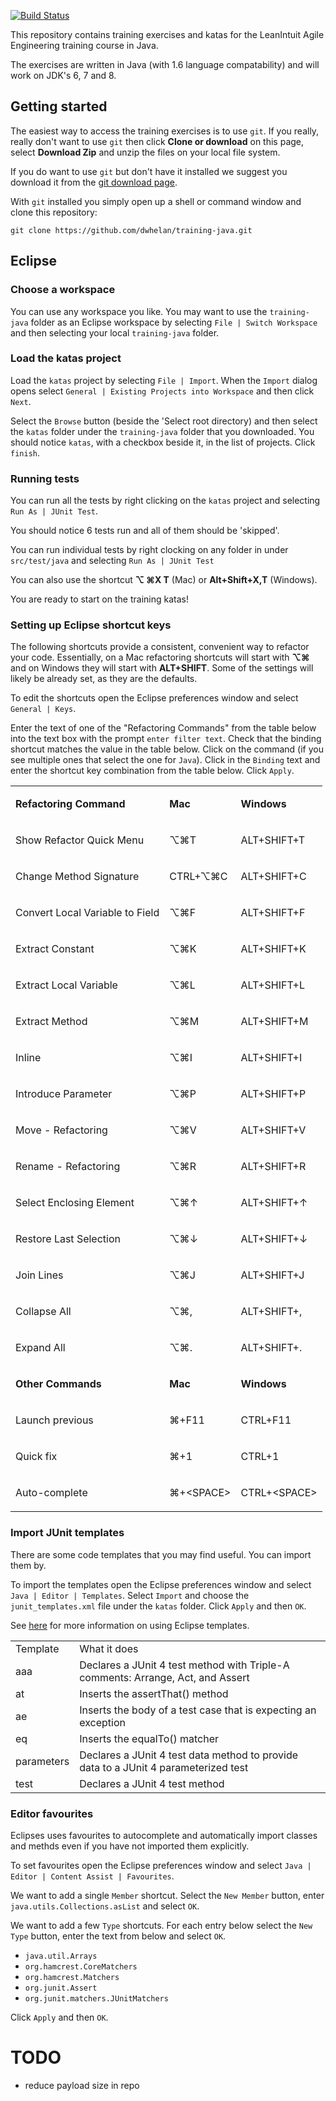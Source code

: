 [![Build Status](https://travis-ci.org/dwhelan/training-java.svg?branch=master)](https://travis-ci.org/dwhelan/training-java)

This repository contains training exercises and katas for the LeanIntuit Agile Engineering training course in Java.

The exercises are written in Java (with 1.6 language compatability) and will work on JDK's 6, 7 and 8.

## Getting started
The easiest way to access the training exercises is to use `git`. If you really, really don't want to use `git` then
click **Clone or download** on this page, select **Download Zip** and  unzip the files on your local file system.

If you do want to use `git` but don't have it installed we suggest you download it from the [git download page](https://git-scm.com/download/).

With `git` installed you simply open up a shell or command window and clone this repository:

```
git clone https://github.com/dwhelan/training-java.git
```

## Eclipse
### Choose a workspace
You can use any workspace you like. You may want to use the `training-java` folder as an Eclipse workspace by selecting `File | Switch Workspace` and then selecting your local `training-java` folder.

### Load the katas project
Load the `katas` project by selecting `File | Import`. When the `Import` dialog opens select `General | Existing Projects into Workspace` and then click `Next`.

Select the `Browse` button (beside the 'Select root directory) and then select the `katas` folder under the `training-java` folder that you downloaded. You should notice `katas`, with a checkbox beside it, in the list of projects. Click `finish`.

### Running tests
You can run all the tests by right clicking on the `katas` project and selecting `Run As | JUnit Test`.

You should notice 6 tests run and all of them should be 'skipped'.

You can run individual tests by right clocking on any folder in under `src/test/java` and selecting `Run As | JUnit Test`

You can also use the shortcut **&#8997; &#8984;X T** (Mac) or **Alt+Shift+X,T** (Windows).

You are ready to start on the training katas!

### Setting up Eclipse shortcut keys
The following shortcuts provide a consistent, convenient way to refactor your code. Essentially, on a Mac refactoring shortcuts will start with **&#8997;&#8984;** and on Windows they will start with **ALT+SHIFT**.
Some of the settings will likely be already set, as they are the defaults.

To edit the shortcuts open the Eclipse preferences window and select `General | Keys`.

Enter the text of one of the "Refactoring Commands" from the table below into the text box with the prompt `enter filter text`. Check that the binding shortcut matches the value in the table below. Click on the command (if you see multiple ones that select the one for `Java`). Click in the `Binding` text and enter the shortcut key combination from the table below. Click `Apply`.
  
<table>
 <tr>
  <td>
  <p><b><span>Refactoring Command</span></b></p>
  </td>
  <td>
  <p><b><span>Mac</span></b></p>
  </td>
  <td>
  <p><b><span>Windows</span></b></p>
  </td>
 </tr>
 <tr>
  <td>
  <p>Show Refactor Quick Menu</p>
  </td>
  <td>
  <p>&#8997;&#8984;</span><span>T</p>
  </td>
  <td>
  <p>ALT+SHIFT+</span><span>T</p>
  </td>
 </tr>
 <tr>
  <td>
  <p>Change Method Signature</p>
  </td>
  <td>
  <p>CTRL+&#8997;&#8984;</span><span>C</p>
  </td>
  <td>
  <p>ALT+SHIFT+C</p>
  </td>
 </tr>
 <tr>
  <td>
  <p>Convert Local Variable to Field</p>
  </td>
  <td>
  <p>&#8997;&#8984;</span><span>F</p>
  </td>
  <td>
  <p>ALT+SHIFT+</span><span>F</p>
  </td>
 </tr>
 <tr>
  <td>
  <p>Extract Constant</p>
  </td>
  <td>
  <p>&#8997;&#8984;</span><span>K</p>
  </td>
  <td>
  <p>ALT+SHIFT+</span><span>K</p>
  </td>
 </tr>
 <tr>
  <td>
  <p>Extract Local Variable</p>
  </td>
  <td>
  <p>&#8997;&#8984;</span><span>L</p>
  </td>
  <td>
  <p>ALT+SHIFT+</span><span>L</p>
  </td>
 </tr>
 <tr>
  <td>
  <p>Extract Method</p>
  </td>
  <td>
  <p>&#8997;&#8984;</span><span>M</p>
  </td>
  <td>
  <p>ALT+SHIFT+</span><span>M</p>
  </td>
 </tr>
 <tr>
  <td>
  <p>Inline</p>
  </td>
  <td>
  <p>&#8997;&#8984;</span><span>I</p>
  </td>
  <td>
  <p>ALT+SHIFT+</span><span>I</p>
  </td>
 </tr>
 <tr>
  <td>
  <p>Introduce Parameter</p>
  </td>
  <td>
  <p>&#8997;&#8984;</span><span>P</p>
  </td>
  <td>
  <p>ALT+SHIFT+</span><span>P</p>
  </td>
 </tr>
 <tr>
  <td>
  <p>Move - Refactoring</p>
  </td>
  <td>
  <p>&#8997;&#8984;</span><span>V</p>
  </td>
  <td>
  <p>ALT+SHIFT+</span><span>V</p>
  </td>
 </tr>
 <tr>
  <td>
  <p>Rename - Refactoring</p>
  </td>
  <td>
  <p>&#8997;&#8984;</span><span>R</p>
  </td>
  <td>
  <p>ALT+SHIFT+</span><span>R</p>
  </td>
 </tr>
 <tr>
  <td>
  <p>Select Enclosing Element</p>
  </td>
  <td>
  <p>&#8997;&#8984;&#8593;</p>
  </td>
  <td>
  <p>ALT+SHIFT+&#8593;</p>
  </td>
 </tr>
 <tr>
  <td>
  <p>Restore Last Selection</p>
  </td>
  <td>
  <p>&#8997;&#8984;&#8595;</p>
  </td>
  <td>
  <p>ALT+SHIFT+&#8595;</p>
  </td>
 </tr>
 <tr>
  <td>
  <p>Join Lines</p>
  </td>
  <td>
  <p>&#8997;&#8984;</span><span>J</p>
  </td>
  <td>
  <p>ALT+SHIFT+</span><span>J</p>
  </td>
 </tr>
 <tr>
  <td>
  <p>Collapse All</p>
  </td>
  <td>
  <p>&#8997;&#8984;</span><span>,</p>
  </td>
  <td>
  <p>ALT+SHIFT+</span><span>,</p>
  </td>
 </tr>
 <tr>
  <td>
  <p>Expand All</p>
  </td>
  <td>
  <p>&#8997;&#8984;</span><span>.</p>
  </td>
  <td>
  <p>ALT+SHIFT+</span><span>.</p>
  </td>
 </tr>
 <tr>
  <td>
  <p><b><span>Other Commands</span></b></p>
  </td>
  <td>
  <p><b><span>Mac</span></b></p>
  </td>
  <td>
  <p><b><span>Windows</span></b></p>
  </td>
 </tr>
 <tr>
  <td>
  <p>Launch previous</p>
  </td>
  <td>
  <p>&#8984;+F11</p>
  </td>
  <td>
  <p>CTRL+F11</p>
  </td>
 </tr>
 <tr>
  <td>
  <p>Quick fix</p>
  </td>
  <td>
  <p>&#8984;+1</p>
  </td>
  <td>
  <p>CTRL+1</p>
  </td>
 </tr>
 <tr>
  <td>
  <p>Auto-complete</p>
  </td>
  <td>
  <p>&#8984;+&lt;SPACE&gt;</p>
  </td>
  <td>
  <p>CTRL+&lt;SPACE&gt;</p>
  </td>
 </tr>
</table>

### Import JUnit templates
There are some code templates that you may find useful. You can import them by.

To import the templates open the Eclipse preferences window and select `Java | Editor | Templates`.
Select `Import` and choose the `junit_templates.xml` file under the `katas` folder. Click `Apply` and then `OK`.

See [here](http://http://help.eclipse.org/neon/index.jsp?topic=%2Forg.eclipse.cdt.doc.user%2Ftasks%2Fcdt_t_imp_code_temp.htm) for more information on using Eclipse templates.

<table>
  <tr>
    <td>Template</td><td>What it does</td>
  </tr>
  <tr>
    <td>aaa</td><td>Declares a JUnit 4 test method with Triple-A comments: 
Arrange, Act, and Assert
    </td>
  </tr>
  <tr>
    <td>at</td><td>Inserts the assertThat() method</td>
  </tr>
  <tr>
    <td>ae</td><td>Inserts the body of a test case that is expecting an exception</td>
  </tr>
  <tr>
    <td>eq</td><td>Inserts the equalTo() matcher</td>
  </tr>
  <tr>
    <td>parameters</td>
    <td>Declares a JUnit 4 test data method to provide data to a
JUnit 4 parameterized test</td>
  </tr>
  <tr>
    <td>test</td><td>Declares a JUnit 4 test method</td>
  </tr>
</table>

### Editor favourites
Eclipses uses favourites to autocomplete and automatically import classes and methds even if you have not imported them explicitly.

To set favourites open the Eclipse preferences window and select `Java | Editor | Content Assist | Favourites`.

We want to add a single `Member` shortcut. Select the `New Member` button, enter `java.utils.Collections.asList` and select `OK`.

We want to add a few `Type` shortcuts. For each entry below select the `New Type` button, enter the text from below and select `OK`.

* `java.util.Arrays`
* `org.hamcrest.CoreMatchers`
* `org.hamcrest.Matchers`
* `org.junit.Assert`
* `org.junit.matchers.JUnitMatchers`

Click `Apply` and then `OK`.

# TODO
* reduce payload size in repo
